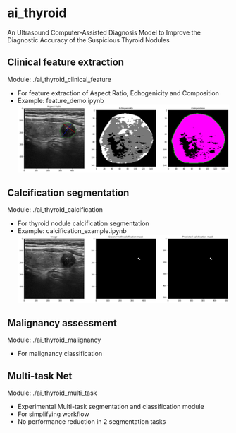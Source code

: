 # ai_thyroid
An Ultrasound Computer-Assisted Diagnosis Model to Improve the Diagnostic Accuracy of the Suspicious Thyroid Nodules

## Clinical feature extraction
Module: ./ai_thyroid_clinical_feature 
- For feature extraction of Aspect Ratio, Echogenicity and Composition
- Example: feature_demo.ipynb
![plot](./demo_image/P_TT-2271_clinical_features.png)

## Calcification segmentation
Module: ./ai_thyroid_calcification
- For thyroid nodule calcification segmentation
- Example: calcification_example.ipynb
![plot](./demo_image/P_TT-2271_calcification.png)

## Malignancy assessment
Module: ./ai_thyroid_malignancy
- For malignancy classification

## Multi-task Net
Module: ./ai_thyroid_multi_task
- Experimental Multi-task segmentation and classification module
- For simplifying workflow
- No performance reduction in 2 segmentation tasks
